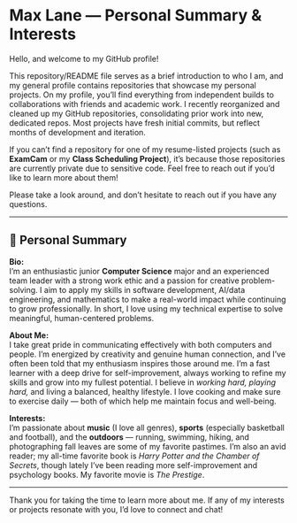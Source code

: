 # Max Lane — Personal Summary & Interests  

Hello, and welcome to my GitHub profile!  

This repository/README file serves as a brief introduction to who I am, and my general profile contains repositories that showcase my personal projects. On my profile, you’ll find everything from independent builds to collaborations with friends and academic work. I recently reorganized and cleaned up my GitHub repositories, consolidating prior work into new, dedicated repos. Most projects have fresh initial commits, but reflect months of development and iteration.


If you can’t find a repository for one of my resume-listed projects (such as **ExamCam** or my **Class Scheduling Project**), it’s because those repositories are currently private due to sensitive code. Feel free to reach out if you’d like to learn more about them!  

Please take a look around, and don’t hesitate to reach out if you have any questions.  

---

## 🕺 Personal Summary  

**Bio:**  
I’m an enthusiastic junior **Computer Science** major and an experienced team leader with a strong work ethic and a passion for creative problem-solving. I aim to apply my skills in software development, AI/data engineering, and mathematics to make a real-world impact while continuing to grow professionally. In short, I love using my technical expertise to solve meaningful, human-centered problems.  

**About Me:**  
I take great pride in communicating effectively with both computers and people. I’m energized by creativity and genuine human connection, and I’ve often been told that my enthusiasm inspires those around me. I’m a fast learner with a deep drive for self-improvement, always working to refine my skills and grow into my fullest potential. I believe in *working hard, playing hard,* and living a balanced, healthy lifestyle. I love cooking and make sure to exercise daily — both of which help me maintain focus and well-being. 

**Interests:**  
I’m passionate about **music** (I love all genres), **sports** (especially basketball and football), and the **outdoors** — running, swimming, hiking, and photographing fall leaves are some of my favorite pastimes. I’m also an avid reader; my all-time favorite book is *Harry Potter and the Chamber of Secrets*, though lately I’ve been reading more self-improvement and psychology books. My favorite movie is *The Prestige*.  

---

Thank you for taking the time to learn more about me. If any of my interests or projects resonate with you, I’d love to connect and chat!  
